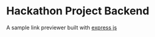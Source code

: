 # Hackathon Project Backend

A sample link previewer built with [express js](https://expressjs.com/)
